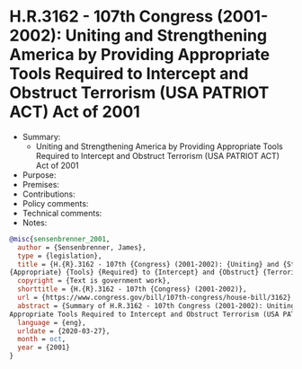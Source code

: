 # H.R.3162 - 107th Congress (2001-2002): Uniting and Strengthening America by Providing Appropriate Tools Required to Intercept and Obstruct Terrorism (USA PATRIOT ACT) Act of 2001

- Summary:
  - Uniting and Strengthening America by Providing Appropriate Tools Required to Intercept and Obstruct Terrorism
      (USA PATRIOT ACT) Act of 2001
- Purpose:
- Premises:
- Contributions:
- Policy comments:
- Technical comments:
- Notes:

```bib
@misc{sensenbrenner_2001,
  author = {Sensenbrenner, James},
  type = {legislation},
  title = {H.{R}.3162 - 107th {Congress} (2001-2002): {Uniting} and {Strengthening} {America} by {Providing}
{Appropriate} {Tools} {Required} to {Intercept} and {Obstruct} {Terrorism} ({USA} {PATRIOT} {ACT}) {Act} of 2001},
  copyright = {Text is government work},
  shorttitle = {H.{R}.3162 - 107th {Congress} (2001-2002)},
  url = {https://www.congress.gov/bill/107th-congress/house-bill/3162},
  abstract = {Summary of H.R.3162 - 107th Congress (2001-2002): Uniting and Strengthening America by Providing
Appropriate Tools Required to Intercept and Obstruct Terrorism (USA PATRIOT ACT) Act of 2001},
  language = {eng},
  urldate = {2020-03-27},
  month = oct,
  year = {2001}
}
```
